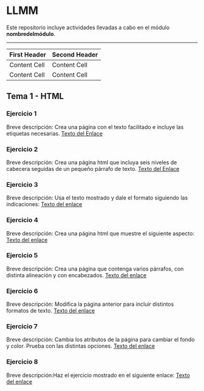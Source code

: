 # LLMM

Este repositorio incluye actividades llevadas a cabo en el módulo **nombredelmódulo**.

---
| First Header  | Second Header |
| ------------- | ------------- |
| Content Cell  | Content Cell  |
| Content Cell  | Content Cell  |


## Tema 1 - HTML

### Ejercicio 1
Breve descripción: 
Crea una página con el texto facilitado e incluye las etiquetas necesarias.
[Texto del Enlace](https://github.com/adrianortaaa/LLMM/blob/main/Ejercicio1.html)

### Ejercicio 2
Breve descripción:
Crea una página html que incluya seis niveles de cabecera seguidas de un pequeño párrafo de texto.
[Texto del Enlace](https://github.com/adrianortaaa/LLMM/blob/main/Ejercicio2.html)

### Ejercicio 3
Breve descripción:
Usa el texto mostrado y dale el formato siguiendo las indicaciones:
[Texto del enlace](https://github.com/adrianortaaa/LLMM/blob/main/Ejercicio3.html)

### Ejercicio 4
Breve descripción:
Crea una página html que muestre el siguiente aspecto:
[Texto del enlace](https://github.com/adrianortaaa/LLMM/blob/main/Ejercicio4.html)


### Ejercicio 5
Breve descripción:
Crea una página que contenga varios párrafos, con distinta alineación y con
encabezados.
[Texto del enlace](https://github.com/adrianortaaa/LLMM/blob/main/Ejercicio5.html)

### Ejercicio 6
Breve descripción:
Modifica la página anterior para incluir distintos formatos de texto.
[Texto del enlace](https://github.com/adrianortaaa/LLMM/blob/main/Ejercicio6.html)


### Ejercicio 7
Breve descripción:
Cambia los atributos de la página para cambiar el fondo y color. Prueba con las
distintas opciones.
[Texto del enlace](https://github.com/adrianortaaa/LLMM/blob/main/Ejercicio7.html)

### Ejercicio 8
Breve descripción:Haz el ejercicio mostrado en el siguiente enlace:
[Texto del enlace](https://github.com/adrianortaaa/LLMM/blob/main/Ejercicio8.html)


